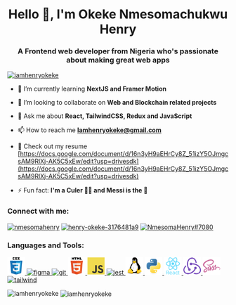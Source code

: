 <h1 align="center">Hello 👋, I'm Okeke Nmesomachukwu Henry</h1>
<h3 align="center">A Frontend web developer from Nigeria who's passionate about making great web apps</h3>

<p align="left"> <a href="https://github.com/ryo-ma/github-profile-trophy"><img src="https://github-profile-trophy.vercel.app/?username=iamhenryokeke" alt="iamhenryokeke" /></a> </p>

- 🌱 I’m currently learning **NextJS and Framer Motion**

- 👯 I’m looking to collaborate on **Web and Blockchain related projects**

- 💬 Ask me about **React, TailwindCSS, Redux and JavaScript**

- 📫 How to reach me **Iamhenryokeke@gmail.com**

- 📃 Check out my resume [https://docs.google.com/document/d/16n3yH9aEHrCy8Z_51izY5OJmgcsAM9RlXj-AK5C5xEw/edit?usp=drivesdk](https://docs.google.com/document/d/16n3yH9aEHrCy8Z_51izY5OJmgcsAM9RlXj-AK5C5xEw/edit?usp=drivesdk)

- ⚡ Fun fact: **I'm a Culer 🔵🔴 and Messi is the 🐐**

<h3 align="left">Connect with me:</h3>
<p align="left">
<a href="https://twitter.com/nmesomahenry" target="blank"><img align="center" src="https://raw.githubusercontent.com/rahuldkjain/github-profile-readme-generator/master/src/images/icons/Social/twitter.svg" alt="nmesomahenry" height="30" width="40" /></a>
<a href="https://linkedin.com/in/henry-okeke-3176481a9" target="blank"><img align="center" src="https://raw.githubusercontent.com/rahuldkjain/github-profile-readme-generator/master/src/images/icons/Social/linked-in-alt.svg" alt="henry-okeke-3176481a9" height="30" width="40" /></a>
<a href="https://discord.gg/NmesomaHenry#7080" target="blank"><img align="center" src="https://raw.githubusercontent.com/rahuldkjain/github-profile-readme-generator/master/src/images/icons/Social/discord.svg" alt="NmesomaHenry#7080" height="30" width="40" /></a>
</p>

<h3 align="left">Languages and Tools:</h3>
<p align="left"> <a href="https://www.w3schools.com/css/" target="_blank" rel="noreferrer"> <img src="https://raw.githubusercontent.com/devicons/devicon/master/icons/css3/css3-original-wordmark.svg" alt="css3" width="40" height="40"/> </a> <a href="https://www.figma.com/" target="_blank" rel="noreferrer"> <img src="https://www.vectorlogo.zone/logos/figma/figma-icon.svg" alt="figma" width="40" height="40"/> </a> <a href="https://git-scm.com/" target="_blank" rel="noreferrer"> <img src="https://www.vectorlogo.zone/logos/git-scm/git-scm-icon.svg" alt="git" width="40" height="40"/> </a> <a href="https://www.w3.org/html/" target="_blank" rel="noreferrer"> <img src="https://raw.githubusercontent.com/devicons/devicon/master/icons/html5/html5-original-wordmark.svg" alt="html5" width="40" height="40"/> </a> <a href="https://developer.mozilla.org/en-US/docs/Web/JavaScript" target="_blank" rel="noreferrer"> <img src="https://raw.githubusercontent.com/devicons/devicon/master/icons/javascript/javascript-original.svg" alt="javascript" width="40" height="40"/> </a> <a href="https://jestjs.io" target="_blank" rel="noreferrer"> <img src="https://www.vectorlogo.zone/logos/jestjsio/jestjsio-icon.svg" alt="jest" width="40" height="40"/> </a> <a href="https://www.linux.org/" target="_blank" rel="noreferrer"> <img src="https://raw.githubusercontent.com/devicons/devicon/master/icons/linux/linux-original.svg" alt="linux" width="40" height="40"/> </a> <a href="https://www.python.org" target="_blank" rel="noreferrer"> <img src="https://raw.githubusercontent.com/devicons/devicon/master/icons/python/python-original.svg" alt="python" width="40" height="40"/> </a> <a href="https://reactjs.org/" target="_blank" rel="noreferrer"> <img src="https://raw.githubusercontent.com/devicons/devicon/master/icons/react/react-original-wordmark.svg" alt="react" width="40" height="40"/> </a> <a href="https://redux.js.org" target="_blank" rel="noreferrer"> <img src="https://raw.githubusercontent.com/devicons/devicon/master/icons/redux/redux-original.svg" alt="redux" width="40" height="40"/> </a> <a href="https://sass-lang.com" target="_blank" rel="noreferrer"> <img src="https://raw.githubusercontent.com/devicons/devicon/master/icons/sass/sass-original.svg" alt="sass" width="40" height="40"/> </a> <a href="https://tailwindcss.com/" target="_blank" rel="noreferrer"> <img src="https://www.vectorlogo.zone/logos/tailwindcss/tailwindcss-icon.svg" alt="tailwind" width="40" height="40"/> </a> </p>

<p><img align="left" src="https://github-readme-stats.vercel.app/api/top-langs?username=iamhenryokeke&show_icons=true&locale=en&layout=compact" alt="iamhenryokeke" /></p>

<p>&nbsp;<img align="center" src="https://github-readme-stats.vercel.app/api?username=iamhenryokeke&show_icons=true&locale=en" alt="iamhenryokeke" /></p>
